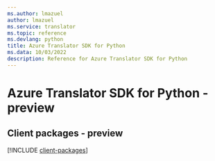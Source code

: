 ```yaml
---
ms.author: lmazuel
author: lmazuel
ms.service: translator
ms.topic: reference
ms.devlang: python
title: Azure Translator SDK for Python
ms.data: 10/03/2022
description: Reference for Azure Translator SDK for Python
---
```

# Azure Translator SDK for Python - preview

## Client packages - preview
[!INCLUDE [client-packages](translator-client-index.md)]